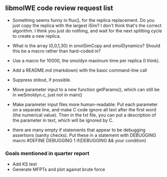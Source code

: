 ## libmolWE code review request list

* Something seems funny in flux(), for the replica replacement. Do you just copy the replica with the largest iSim? I don't think that's the correct algorithm. I think you just do nothing, and wait for the next splitting cycle to create a new replica.

* What is the array (0,0,1,30) in smolSimCopy and smolDynamics? Should this be a macro rather than hard-coded in?
* Use a macro for 10000, the smoldyn maximum time per replica (I think).


* Add a README.md (markdown) with the basic command-line call

* Suppress stdout, if possible.

* Move parameter input to a new function getParams(), which can still be in weSmoldyn.c, just not in main()
* Make parameter input files more human-readable: Put each parameter on a separate line, and make C code ignore all text after the first word (the numerical value). Then in the txt file, you can put a description of the parameter in text, which will be ignored by C.

* there are many empty if statements that appear to be debugging assertions (sanity checks). Put these in a statement with DEBUGGING macro
#DEFINE DEBUGGING 1
if(DEBUGGING && your condition)




### Goals mentioned in quarter report

* Add KS test
* Generate MFPTs and plot against brute force
